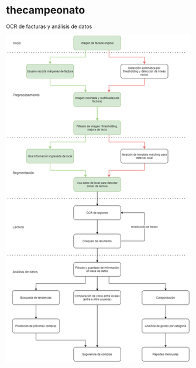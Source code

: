# thecampeonato

OCR de facturas y análisis de datos

![Diagrama funcional](https://github.com/agustincosta/thecampeonato/blob/main/tutorial/diagrama_funcional.png)
